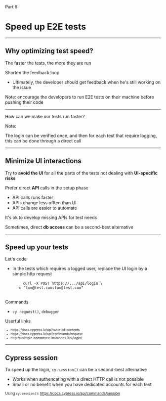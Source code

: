 

<!-- .slide: class="slide--part-title slide--vcenter" -->

<div class="part-title">
  <span class="text-level-3">Part 6</span>
  <h1 class="text-size-heading-1-smaller">Speed up E2E tests</h1>
</div>

<div class="part-toc box fragment"></div>


---

## Why optimizing test speed?

<p class="fragment mt-500">The faster the tests, the more they are run

<div class="fragment mt-200">
  <p>Shorten the feedback loop
  <ul>
    <li>Ultimately, the developer should get feedback when he's still working on the issue
  </ul>
</div>

Note:
encourage the developers to run E2E tests on their machine before pushing their code

---

<!-- .slide: class="slide--vcenter" -->

<div class="bubble bubble-bottom-left">
  <i class="emo emo-36 emoji-nerd_face"></i>
  <span class="bubble__text">How can we make our tests run faster?</span>
</div>

Note:

The login can be verified once, and then for each test that require logging, this can be done through a direct call

---

## Minimize UI interactions

<div class="text-level-1">
<p class="fragment">Try to <strong>avoid the UI</strong> for all the parts of the tests not dealing with <strong>UI-specific risks</strong>

<div class="fragment mt-100">
  <p>Prefer direct <strong>API</strong> calls in the setup phase
  <ul>
    <li>API calls runs faster
    <li>APIs change less offten than UI
    <li>API calls are easier to automate
  </ul>
</div>

<p class="fragment">It's ok to develop missing APIs for test needs

<p class="fragment">Sometimes, direct <strong>db access</strong> can be a second-best alternative
</div>


---

## Speed up your tests
<!-- .element: data-tags="practice" -->

<div class="exercice text-level-2">
  <p>Let's code
  <ul>
    <li>In the tests which requires a logged user, replace the UI login by a simple http request
    <pre>
    <code>curl -X POST https://.../api/login \
  -u "tom@test.com:tom@test.com"</code>
    </pre>
  </ul>

  <p>Commands
  <ul>
    <li><code>cy.request()</code>, <code>debugger</code>
  </ul>
  
  <p>Userful links
  <ul style="font-size:75%">
    <li class="url-link">https://docs.cypress.io/api/table-of-contents
    <li class="url-link">https://docs.cypress.io/api/commands/request
    <li class="url-link">http://&lt;simple-commerce-instance&gt;/api/login/
  </ul>
</div>


---

## Cypress session

<p class="mt-400">To speed up the login, <code>cy.session()</code> can be a second-best alternative

<ul class="no-bullets mt-0">
  <li class="mt-50"><i class="emo emoji-thumbup"></i>Works when authencating with a direct HTTP call is not possible
  <li class="mt-50"><i class="emo emoji-x"></i>Small or no benefit when you have dedicated accounts for each test
</ul>

<small class="mt-500">Using <code>cy.session()</code>: https://docs.cypress.io/api/commands/session</small>

